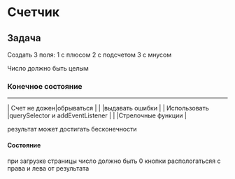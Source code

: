 # Счетчик 

## Задача 

Создать  3 поля:
1 с плюсом 
2 с подсчетом
3 с мнусом

Число должно быть целым

### Конечное состояние
--------------------------------------------------
| Счет не дожен|обрываться                       |
|              |выдавать ошибки                  |
| Использовать |querySelector и addEventListener |
|              |Стрелочные функции               |

 результат может достигать бесконечности

#### Состояние

 при загрузке страницы число должно быть 0
 кнопки распологатьсяя с права и лева от результата


